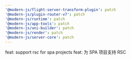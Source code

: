 ```yaml
---
'@modern-js/flight-server-transform-plugin': patch
'@modern-js/plugin-router-v7': patch
'@modern-js/runtime': patch
'@modern-js/app-tools': patch
'@modern-js/uni-builder': patch
'@modern-js/render': patch
'@modern-js/server-core': patch
---
```


feat: support rsc for spa projects
feat: 为 SPA 项目支持 RSC
